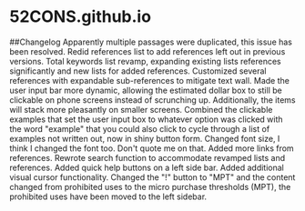 # 52CONS.github.io

##Changelog
Apparently multiple passages were duplicated, this issue has been resolved.
Redid references list to add references left out in previous versions.
Total keywords list revamp, expanding existing lists references significantly and new lists for added references.
Customized several references with expandable sub-references to mitigate text wall.
Made the user input bar more dynamic, allowing the estimated dollar box to still be clickable on phone screens instead of scrunching up. Additionally, the items will stack more pleasantly on smaller screens.
Combined the clickable examples that set the user input box to whatever option was clicked with the word "example" that you could also click to cycle through a list of examples not written out, now in shiny button form.
Changed font size, I think I changed the font too. Don't quote me on that.
Added more links from references.
Rewrote search function to accommodate revamped lists and references.
Added quick help buttons on a left side bar.
Added additional visual cursor functionality.
Changed the "!" button to "MPT" and the content changed from prohibited uses to the micro purchase thresholds (MPT), the prohibited uses have been moved to the left sidebar.
